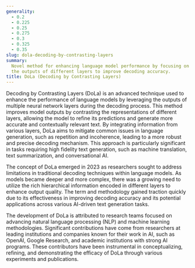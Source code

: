 ```yaml
---
generality:
  - 0.2
  - 0.225
  - 0.25
  - 0.275
  - 0.3
  - 0.325
  - 0.35
slug: dola-decoding-by-contrasting-layers
summary:
  Novel method for enhancing language model performance by focusing on contrasting
  the outputs of different layers to improve decoding accuracy.
title: DoLa (Decoding by Contrasting Layers)
---
```


Decoding by Contrasting Layers (DoLa) is an advanced technique used to enhance the performance of language models by leveraging the outputs of multiple neural network layers during the decoding process. This method improves model outputs by contrasting the representations of different layers, allowing the model to refine its predictions and generate more accurate and contextually relevant text. By integrating information from various layers, DoLa aims to mitigate common issues in language generation, such as repetition and incoherence, leading to a more robust and precise decoding mechanism. This approach is particularly significant in tasks requiring high fidelity text generation, such as machine translation, text summarization, and conversational AI.

The concept of DoLa emerged in 2023 as researchers sought to address limitations in traditional decoding techniques within language models. As models became deeper and more complex, there was a growing need to utilize the rich hierarchical information encoded in different layers to enhance output quality. The term and methodology gained traction quickly due to its effectiveness in improving decoding accuracy and its potential applications across various AI-driven text generation tasks.

The development of DoLa is attributed to research teams focused on advancing natural language processing (NLP) and machine learning methodologies. Significant contributions have come from researchers at leading institutions and companies known for their work in AI, such as OpenAI, Google Research, and academic institutions with strong AI programs. These contributors have been instrumental in conceptualizing, refining, and demonstrating the efficacy of DoLa through various experiments and publications.
